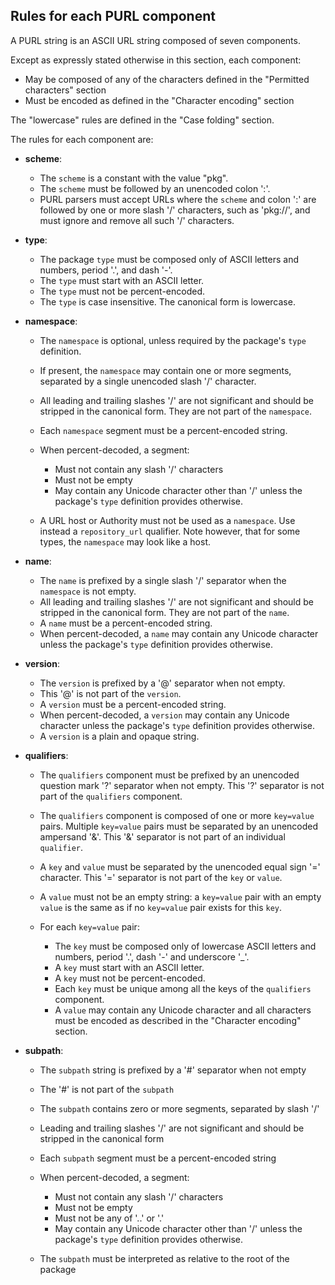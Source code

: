 ## Rules for each PURL component

A PURL string is an ASCII URL string composed of seven components.

Except as expressly stated otherwise in this section, each component:

- May be composed of any of the characters defined in the "Permitted
  characters" section
- Must be encoded as defined in the "Character encoding" section

The "lowercase" rules are defined in the "Case folding" section.

The rules for each component are:

- **scheme**:

  - The `scheme` is a constant with the value "pkg".
  - The `scheme` must be followed by an unencoded colon ':'.
  - PURL parsers must accept URLs where the `scheme` and colon ':' are
    followed by one or more slash '/' characters, such as 'pkg://', and must
    ignore and remove all such '/' characters.


- **type**:

  - The package `type` must be composed only of ASCII letters and numbers,
    period '.', and dash '-'.
  - The `type` must start with an ASCII letter.
  - The `type` must not be percent-encoded.
  - The `type` is case insensitive. The canonical form is lowercase.


- **namespace**:

  - The `namespace` is optional, unless required by the package's `type`
    definition.
  - If present, the `namespace` may contain one or more segments, separated
    by a single unencoded slash '/' character.
  - All leading and trailing slashes '/' are not significant and should be
    stripped in the canonical form. They are not part of the `namespace`.
  - Each `namespace` segment must be a percent-encoded string.
  - When percent-decoded, a segment:

    - Must not contain any slash '/' characters
    - Must not be empty
    - May contain any Unicode character other than '/' unless the package's
      `type` definition provides otherwise.

  - A URL host or Authority must not be used as a `namespace`. Use instead a
    `repository_url` qualifier. Note however, that for some types, the
    `namespace` may look like a host.


- **name**:

  - The `name` is prefixed by a single slash '/' separator when the
    `namespace` is not empty.
  - All leading and trailing slashes '/' are not significant and should be
    stripped in the canonical form. They are not part of the `name`.
  - A `name` must be a percent-encoded string.
  - When percent-decoded, a `name` may contain any Unicode character unless
    the package's `type` definition provides otherwise.


- **version**:

  - The `version` is prefixed by a '@' separator when not empty.
  - This '@' is not part of the `version`.
  - A `version` must be a percent-encoded string.
  - When percent-decoded, a `version` may contain any Unicode character
    unless the package's `type` definition provides otherwise.
  - A `version` is a plain and opaque string.


- **qualifiers**:

  - The `qualifiers` component must be prefixed by an unencoded question
    mark '?' separator when not empty. This '?' separator is not part of the
    `qualifiers` component.
  - The `qualifiers` component is composed of one or more `key=value`
    pairs. Multiple `key=value` pairs must be separated by an
    unencoded ampersand '&'. This '&' separator is not part of an
    individual `qualifier`.
  - A `key` and `value` must be separated by the unencoded equal sign '='
    character. This '=' separator is not part of the `key` or `value`.
  - A `value` must not be an empty string: a `key=value` pair with an
    empty `value` is the same as if no `key=value` pair exists for this
    `key`.

  - For each `key=value` pair:

    - The `key` must be composed only of lowercase ASCII letters and numbers,
      period '.', dash '-' and underscore '_'.
    - A `key` must start with an ASCII letter.
    - A `key` must not be percent-encoded.
    - Each `key` must be unique among all the keys of the `qualifiers`
      component.
    - A `value` may contain any Unicode character and all characters must be
      encoded as described in the "Character encoding" section.


- **subpath**:
  - The `subpath` string is prefixed by a '#' separator when not empty
  - The '#' is not part of the `subpath`
  - The `subpath` contains zero or more segments, separated by slash '/'
  - Leading and trailing slashes '/' are not significant and should be
    stripped in the canonical form
  - Each `subpath` segment must be a percent-encoded string
  - When percent-decoded, a segment:

    - Must not contain any slash '/' characters
    - Must not be empty
    - Must not be any of '..' or '.'
    - May contain any Unicode character other than '/' unless the package's
      `type` definition provides otherwise.

  - The `subpath` must be interpreted as relative to the root of the package
